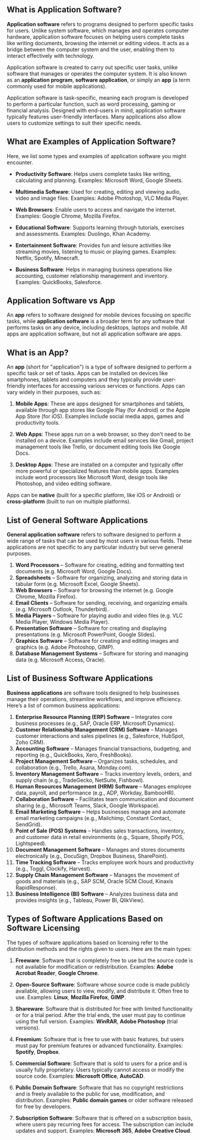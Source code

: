 ## What is Application Software?

**Application software** refers to programs designed to perform specific tasks for users. Unlike system software, which manages and operates computer hardware, application software focuses on helping users complete tasks like writing documents, browsing the internet or editing videos. It acts as a bridge between the computer system and the user, enabling them to interact effectively with technology.

Application software is created to carry out specific user tasks, unlike software that manages or operates the computer system. It is also known as an **application program**, **software application**, or simply an **app** (a term commonly used for mobile applications).

Application software is task-specific, meaning each program is developed to perform a particular function, such as word processing, gaming or financial analysis. Designed with end-users in mind, application software typically features user-friendly interfaces. Many applications also allow users to customize settings to suit their specific needs.

## What are Examples of Application Software?

Here, we list some types and examples of application software you might encounter.

- **Productivity Software**:  Helps users complete tasks like writing, calculating and planning. Examples: Microsoft Word, Google Sheets.

- **Multimedia Software**: Used for creating, editing and viewing audio, video and image files. Examples: Adobe Photoshop, VLC Media Player.

- **Web Browsers**: Enable users to access and navigate the internet. Examples: Google Chrome, Mozilla Firefox.

- **Educational Software**: Supports learning through tutorials, exercises and assessments. Examples: Duolingo, Khan Academy.

- **Entertainment Software**: Provides fun and leisure activities like streaming movies, listening to music or playing games. Examples: Netflix, Spotify, Minecraft.

- **Business Software**: Helps in managing business operations like accounting, customer relationship management and inventory. Examples: QuickBooks, Salesforce.

## Application Software vs App

An **app** refers to software designed for mobile devices focusing on specific tasks, while **application software** is a broader term for any software that performs tasks on any device, including desktops, laptops and mobile. All apps are application software, but not all application software are apps.

## What is an App?

An  **app**  (short for "application") is a type of software designed to perform a specific task or set of tasks. Apps can be installed on devices like smartphones, tablets and computers and they typically provide user-friendly interfaces for accessing various services or functions. Apps can vary widely in their purposes, such as:

1.  **Mobile Apps**: These are apps designed for smartphones and tablets, available through app stores like Google Play (for Android) or the Apple App Store (for iOS). Examples include social media apps, games and productivity tools.
    
2.  **Web Apps**: These apps run on a web browser, so they don't need to be installed on a device. Examples include email services like Gmail, project management tools like Trello, or document editing tools like Google Docs.
    
3.  **Desktop Apps**: These are installed on a computer and typically offer more powerful or specialized features than mobile apps. Examples include word processors like Microsoft Word, design tools like Photoshop, and video editing software.
    
Apps can be  **native**  (built for a specific platform, like iOS or Android) or  **cross-platform**  (built to run on multiple platforms).

## List of General Software Applications

**General application software** refers to software designed to perform a wide range of tasks that can be used by most users in various fields. These applications are not specific to any particular industry but serve general purposes.

1.  **Word Processors**  – Software for creating, editing and formatting text documents (e.g. Microsoft Word, Google Docs).
2.  **Spreadsheets**  – Software for organizing, analyzing and storing data in tabular form (e.g. Microsoft Excel, Google Sheets).
3.  **Web Browsers**  – Software for browsing the internet (e.g. Google Chrome, Mozilla Firefox).
4.  **Email Clients**  – Software for sending, receiving, and organizing emails (e.g. Microsoft Outlook, Thunderbird).
5.  **Media Players**  – Software for playing audio and video files (e.g. VLC Media Player, Windows Media Player).
6.  **Presentation Software**  – Software for creating and displaying presentations (e.g. Microsoft PowerPoint, Google Slides).
7.  **Graphics Software**  – Software for creating and editing images and graphics (e.g. Adobe Photoshop, GIMP).
8.  **Database Management Systems**  – Software for storing and managing data (e.g. Microsoft Access, Oracle).

## List of Business Software Applications

**Business applications**  are software tools designed to help businesses manage their operations, streamline workflows, and improve efficiency. Here’s a list of common business applications:

1.  **Enterprise Resource Planning (ERP) Software**  – Integrates core business processes (e.g., SAP, Oracle ERP, Microsoft Dynamics).
2.  **Customer Relationship Management (CRM) Software**  – Manages customer interactions and sales pipelines (e.g., Salesforce, HubSpot, Zoho CRM).
3.  **Accounting Software**  – Manages financial transactions, budgeting, and reporting (e.g., QuickBooks, Xero, FreshBooks).
4.  **Project Management Software**  – Organizes tasks, schedules, and collaboration (e.g., Trello, Asana, Monday.com).
5.  **Inventory Management Software**  – Tracks inventory levels, orders, and supply chain (e.g., TradeGecko, NetSuite, Fishbowl).
6.  **Human Resources Management (HRM) Software**  – Manages employee data, payroll, and performance (e.g., ADP, Workday, BambooHR).
7.  **Collaboration Software**  – Facilitates team communication and document sharing (e.g., Microsoft Teams, Slack, Google Workspace).
8.  **Email Marketing Software**  – Helps businesses manage and automate email marketing campaigns (e.g., Mailchimp, Constant Contact, SendGrid).
9.  **Point of Sale (POS) Systems**  – Handles sales transactions, inventory, and customer data in retail environments (e.g., Square, Shopify POS, Lightspeed).
10.  **Document Management Software**  – Manages and stores documents electronically (e.g., DocuSign, Dropbox Business, SharePoint).
11.  **Time Tracking Software**  – Tracks employee work hours and productivity (e.g., Toggl, Clockify, Harvest).
12.  **Supply Chain Management Software**  – Manages the movement of goods and materials (e.g., SAP SCM, Oracle SCM Cloud, Kinaxis RapidResponse).
13.  **Business Intelligence (BI) Software**  – Analyzes business data and provides insights (e.g., Tableau, Power BI, QlikView).

## Types of Software Applications Based on Software Licensing

The types of software applications based on licensing refer to the distribution methods and the rights given to users. Here are the main types:

1.  **Freeware**: Software that is completely free to use but the source code is not available for modification or redistribution. Examples:  **Adobe Acrobat Reader**,  **Google Chrome**.
    
2.  **Open-Source Software**: Software whose source code is made publicly available, allowing users to view, modify, and distribute it. Often free to use. Examples:  **Linux**,  **Mozilla Firefox**,  **GIMP**.
    
3.  **Shareware**: Software that is distributed for free with limited functionality or for a trial period. After the trial ends, the user must pay to continue using the full version. Examples:  **WinRAR**,  **Adobe Photoshop**  (trial versions).
    
4.  **Freemium**: Software that is free to use with basic features, but users must pay for premium features or advanced functionality. Examples:  **Spotify**,  **Dropbox**.
    
5.  **Commercial Software**: Software that is sold to users for a price and is usually fully proprietary. Users typically cannot access or modify the source code. Examples:  **Microsoft Office**,  **AutoCAD**.
    
6.  **Public Domain Software**: Software that has no copyright restrictions and is freely available to the public for use, modification, and distribution. Examples:  **Public domain games**  or older software released for free by developers.
    
7.  **Subscription Software**: Software that is offered on a subscription basis, where users pay recurring fees for access. The subscription can include updates and support. Examples:  **Microsoft 365**,  **Adobe Creative Cloud**.






